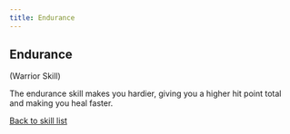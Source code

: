 ```yaml
---
title: Endurance
---
```


## Endurance

(Warrior Skill)

The endurance skill makes you hardier, giving you a higher hit point
total and making you heal faster.

[Back to skill list](Skill "wikilink")